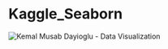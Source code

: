 # Kaggle_Seaborn
![Kemal Musab Dayioglu - Data Visualization](https://github.com/kemda2/Kaggle_Seaborn/assets/19648132/a7cc59cc-7d37-4e49-9376-2d37af0222aa)
